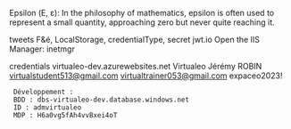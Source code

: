 Epsilon (Ε, ε): In the philosophy of mathematics, epsilon is often used to represent a small quantity, approaching zero but never quite reaching it.


tweets 
     F&é, LocalStorage, credentialType, secret jwt.io
     Open the IIS Manager: inetmgr
     
credentials
     virtualeo-dev.azurewebsites.net
     Virtualeo
     Jérémy ROBIN
     virtualstudent513@gmail.com
     virtualtrainer053@gmail.com
     expaceo2023!

     Développement :
     BDD : dbs-virtualeo-dev.database.windows.net
     ID : admvirtualeo
     MDP : H6a0vg5fAh4vvBxei4oT
